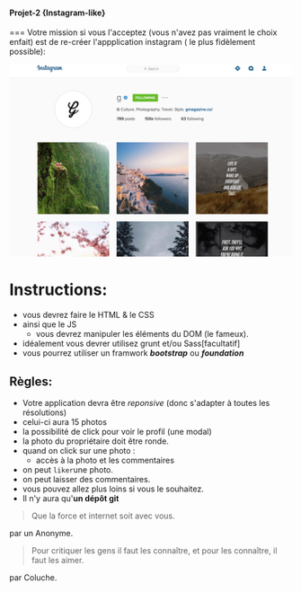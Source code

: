 #### Projet-2 {Instagram-like}
===
Votre mission si vous l'acceptez (vous n'avez pas vraiment le choix enfait) est de re-créer l'appplication instagram ( le plus fidèlement possible):

![Design](./img/instagram.png)



# Instructions:
+ vous devrez faire le HTML & le CSS
+ ainsi que le JS
   	+ vous devrez manipuler les éléments du DOM (le fameux). 
+ idéalement vous devrer utilisez grunt  et/ou Sass[facultatif]
+ vous pourrez utiliser un framwork  __*bootstrap*__ ou __*foundation*__

##  Règles:
+ Votre application devra être *reponsive* (donc s'adapter à toutes les résolutions)
+ celui-ci aura 15 photos
+ la possibilité de click pour voir le profil (une modal)
+ la photo du propriétaire doit être ronde. 
+ quand on click sur une photo :
	+ accès à la photo et les commentaires
+ on peut `liker`une photo.
+ on peut laisser des commentaires.
+ vous pouvez allez plus loins si vous le souhaitez.
+ Il n'y aura qu'__un dépôt git__

> Que la force et internet soit avec vous.

par un Anonyme.

> Pour critiquer les gens il faut les connaître, et pour les connaître, il faut les aimer.

 par Coluche.
